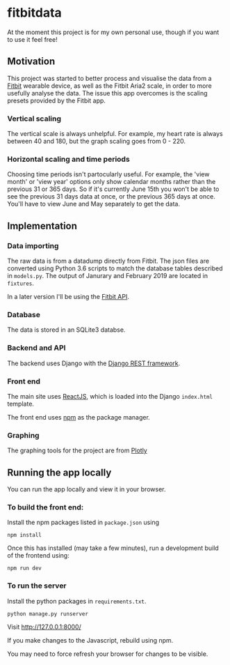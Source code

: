 # fitbitdata

At the moment this project is for my own personal use, though if you want to use it feel free! 

## Motivation

This project was started to better process and visualise the data from a [Fitbit](https://www.fitbit.com/uk/home) wearable device, as well as the Fitbit Aria2 scale, in order to more usefully analyse the data. The issue this app overcomes is the scaling presets provided by the Fitbit app.

### Vertical scaling

The vertical scale is always unhelpful. For example, my heart rate is always between 40 and 180, but the graph scaling goes from 0 - 220. 

### Horizontal scaling and time periods

Choosing time periods isn't partocularly useful. For example, the 'view month' or 'view year' options only show calendar months rather than the previous 31 or 365 days. So if it's currently June 15th you won't be able to see the previous 31 days data at once, or the previous 365 days at once. You'll have to view June and May separately to get the data. 

## Implementation

### Data importing

The raw data is from a datadump directly from Fitbit. The json files are converted using Python 3.6 scripts to match the database tables described in `models.py`. The output of Janurary and February 2019 are located in `fixtures`. 

In a later version I'll be using the [Fitbit API](https://dev.fitbit.com/build/reference/web-api/).

### Database

The data is stored in an SQLite3 databse. 

### Backend and API

The backend uses Django with the [Django REST framework](https://www.django-rest-framework.org/).

### Front end

The main site uses [ReactJS](https://reactjs.org/), which is loaded into the Django `index.html` template. 

The front end uses [npm](https://www.npmjs.com/) as the package manager.

### Graphing

The graphing tools for the project are from [Plotly](https://plot.ly/)

## Running the app locally

You can run the app locally and view it in your browser. 

### To build the front end:

Install the npm packages listed in `package.json` using

`npm install`

Once this has installed (may take a few minutes), run a development build of the frontend using:

`npm run dev`

### To run the server

Install the python packages in `requirements.txt`. 

`python manage.py runserver`

Visit http://127.0.0.1:8000/

If you make changes to the Javascript, rebuild using npm.

You may need to force refresh your browser for changes to be visible. 
